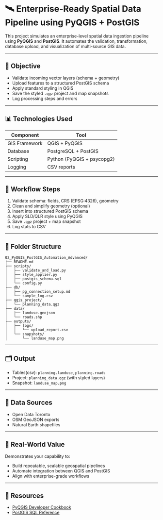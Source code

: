 # 🛰️ Enterprise-Ready Spatial Data Pipeline using PyQGIS + PostGIS

This project simulates an enterprise-level spatial data ingestion pipeline using **PyQGIS** and **PostGIS**. It automates the validation, transformation, database upload, and visualization of multi-source GIS data.

---

## 🎯 Objective

- Validate incoming vector layers (schema + geometry)
- Upload features to a structured PostGIS schema
- Apply standard styling in QGIS
- Save the styled `.qgz` project and map snapshots
- Log processing steps and errors
---

## 📊 Technologies Used

| Component | Tool |
|----------|------|
| GIS Framework | QGIS + PyQGIS |
| Database | PostgreSQL + PostGIS |
| Scripting | Python (PyQGIS + psycopg2) |
| Logging | CSV reports |

---

## 🔄 Workflow Steps

1. Validate schema: fields, CRS (EPSG:4326), geometry
2. Clean and simplify geometry (optional)
3. Insert into structured PostGIS schema
4. Apply SLD/QLR style using PyQGIS
5. Save `.qgz` project + map snapshot
6. Log stats to CSV
---

## 📂 Folder Structure

```
02_PyQGIS_PostGIS_Automation_Advanced/
├── README.md
├── scripts/
│   ├── validate_and_load.py
│   ├── style_applier.py
│   ├── postgis_schema.sql
│   └── config.py
├── db/
│   ├── pg_connection_setup.md
│   └── sample_log.csv
├── qgis_project/
│   └── planning_data.qgz
├── data/
│   ├── landuse.geojson
│   └── roads.shp
├── outputs/
│   ├── logs/
│   │   └── upload_report.csv
│   └── snapshots/
│       └── landuse_map.png
```
---

## 🗂 Output

- Tables(csv): `planning.landuse`, `planning.roads`
- Project: `planning_data.qgz` (with styled layers)
- Snapshot: `landuse_map.png`
---

## 🔗 Data Sources

- Open Data Toronto
- OSM GeoJSON exports
- Natural Earth shapefiles
---

## 💼 Real-World Value

Demonstrates your capability to:
- Build repeatable, scalable geospatial pipelines
- Automate integration between QGIS and PostGIS
- Align with enterprise-grade workflows
---

## 🔗 Resources

- [PyQGIS Developer Cookbook](https://docs.qgis.org/3.28/en/docs/pyqgis_developer_cookbook/)
- [PostGIS SQL Reference](https://postgis.net/docs/)
